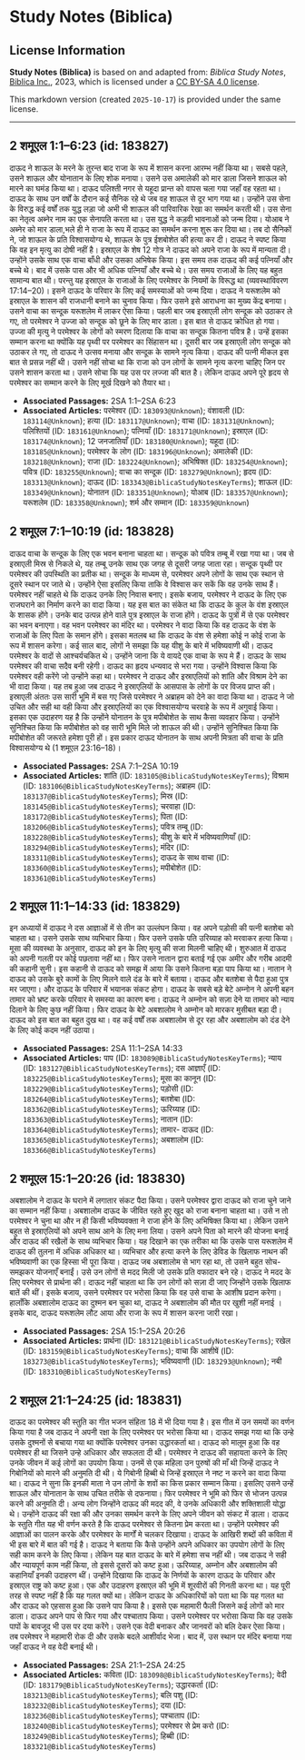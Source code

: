 # Study Notes (Biblica)

## License Information

**Study Notes (Biblica)** is based on and adapted from: _Biblica Study Notes_, [Biblica Inc.](https://www.biblica.com/), 2023, which is licensed under a [CC BY-SA 4.0 license](https://creativecommons.org/licenses/by-sa/4.0/legalcode.en).

This markdown version (created `2025-10-17`) is provided under the same license.



--------------------------------

## 2 शमूएल 1:1–6:23 (id: 183827)

दाऊद ने शाऊल के मरने के तुरन्त बाद राजा के रूप में शासन करना आरम्भ नहीं किया था। सबसे पहले, उसने शाऊल और योनातान के लिए शोक मनाया। उसने उस अमालेकी  को मार डाला जिसने शाऊल को मारने का घमंड किया था। दाऊद पलिश्ती नगर से यहूदा प्रान्त को वापस चला गया जहाँ वह रहता था। दाऊद के साथ उन वर्षों के दौरान कई सैनिक रहे थे जब वह शाऊल से दूर भाग गया था। उन्होंने उस सेना के विरुद्ध कई वर्षों तक युद्ध लड़ा जो अभी भी शाऊल की पारिवारिक रेखा का समर्थन करती थी। उस सेना का नेतृत्व अब्नेर नाम का एक सेनापति करता था। उस युद्ध ने कड़वी भावनाओं को जन्म दिया। योआब ने अब्नेर को मार डाला,भले ही ने राजा के रूप में दाऊद का समर्थन करना शुरू कर दिया था। तब दो सैनिकों ने, जो शाऊल के प्रति विश्वासयोग्य थे, शाऊल के पुत्र ईशबोशेत की हत्या कर दी। दाऊद ने स्पष्ट किया कि वह इन मृत्यु का दोषी नहीं है। इस्राएल के शेष 12 गोत्र ने दाऊद को अपने राजा के रूप में मान्यता दी। उन्होंने उसके साथ एक वाचा बाँधी और उसका अभिषेक किया। इस समय तक दाऊद की कई पत्नियाँ और बच्चे थे। बाद में उसके पास और भी अधिक पत्नियाँ और बच्चे थे। उस समय राजाओं के लिए यह बहुत सामान्य बात थी। परन्तु यह इस्राएल के राजाओं के लिए परमेश्वर के नियमों के विरूद्ध था (व्यवस्थाविवरण 17:14–20\)। इसने दाऊद के परिवार के लिए कई समस्याओं को जन्म दिया। दाऊद ने यरूशलेम को इस्राएल के शासन की राजधानी बनाने का चुनाव किया। फिर उसने इसे आराधना का मुख्य केंद्र बनाया। उसने वाचा का सन्दूक यरूशलेम में लाकर ऐसा किया। पहली बार जब इस्राएली लोग सन्दूक को उठाकर ले गए, तो परमेश्वर ने उज्जा को सन्दूक को छूने के लिए मार डाला। इस बात से दाऊद क्रोधित हो गया। उज्जा की मृत्यु ने परमेश्वर के लोगों को स्मरण दिलाया कि वाचा का सन्दूक कितना पवित्र है। उन्हें इसका सम्मान करना था क्योंकि यह पृथ्वी पर परमेश्वर का सिंहासन था। दूसरी बार जब इस्राएली लोग सन्दूक को उठाकर ले गए, तो दाऊद ने उत्सव मनाया और सन्दूक के सामने नृत्य किया। दाऊद की पत्नी मीकल इस बात से प्रसन्न नहीं थी। उसने नहीं सोचा था कि राजा को उन लोगों के सामने नृत्य करना चाहिए जिन पर उसने शासन करता था। उसने सोचा कि यह उस पर लज्जा की बात है। लेकिन दाऊद अपने पूरे हृदय से परमेश्वर का सम्मान करने के लिए मूर्ख दिखने को तैयार था।

* **Associated Passages:** 2SA 1:1–2SA 6:23
* **Associated Articles:** परमेश्वर (ID: `183093@Unknown`); वंशावली  (ID: `183114@Unknown`); हत्या (ID: `183117@Unknown`); वाचा (ID: `183131@Unknown`); पलिश्तियों (ID: `183161@Unknown`); पत्नियाँ (ID: `183171@Unknown`); इस्राएल  (ID: `183174@Unknown`); 12 जनजातियाँ (ID: `183180@Unknown`); यहूदा (ID: `183185@Unknown`); परमेश्वर के लोग  (ID: `183196@Unknown`); अमालेकी  (ID: `183218@Unknown`); राजा (ID: `183224@Unknown`); अभिषिक्त (ID: `183254@Unknown`); पवित्र (ID: `183255@Unknown`); वाचा का सन्दूक (ID: `183279@Unknown`); हृदय (ID: `183313@Unknown`); दाऊद (ID: `183343@BiblicaStudyNotesKeyTerms`); शाऊल (ID: `183349@Unknown`); योनातन (ID: `183351@Unknown`); योआब  (ID: `183357@Unknown`); यरूशलेम (ID: `183358@Unknown`); शर्म और सम्मान (ID: `183359@Unknown`)

## 2 शमूएल 7:1–10:19 (id: 183828)

दाऊद वाचा के सन्दूक के लिए एक भवन बनाना चाहता था। सन्दूक को पवित्र तम्बू में रखा गया था। जब से इस्राएली मिस्र से निकले थे, यह तम्बू उनके साथ एक जगह से दूसरी जगह जाता रहा। सन्दूक पृथ्वी पर परमेश्वर की उपस्थिति का प्रतीक था। सन्दूक के माध्यम से, परमेश्वर अपने लोगों के साथ एक स्थान से दूसरे स्थान पर जाते थे। उन्होंने ऐसा इसलिए किया ताकि वे विश्वास कर सकें कि वह उनके साथ हैं। परमेश्वर नहीं चाहते थे कि दाऊद उनके लिए निवास बनाए। इसके बजाय, परमेश्वर ने दाऊद के लिए एक राजघराने का निर्माण करने का वादा किया। यह इस बात का संकेत था कि दाऊद के कुल के वंश इस्राएल के शासक होंगे। उनके बाद उत्पन्न होने वाले पुत्र इस्राएल के राजा होंगे। दाऊद के पुत्रों में से एक परमेश्वर का भवन बनाएगा। वह भवन परमेश्वर का मंदिर था। परमेश्वर ने वादा किया कि वह दाऊद के वंश के राजाओं के लिए पिता के समान होंगे। इसका मतलब था कि दाऊद के वंश से हमेशा कोई न कोई राजा के रूप में शासन करेगा। कई साल बाद, लोगों ने समझा कि यह यीशु के बारे में भविष्यवाणी थी। दाऊद परमेश्वर के वादों से आश्चर्यचकित थे। उन्होंने जाना कि ये वायदे एक वाचा के रूप मे हैं। दाऊद के साथ परमेश्वर की वाचा सदैव बनी रहेगी। दाऊद का हृदय धन्यवाद से भरा गया। उन्होंने विश्वास किया कि परमेश्वर वही करेंगे जो उन्होंने कहा था। परमेश्वर ने दाऊद और इस्राएलियों को शांति और विश्राम देने का भी वादा किया। यह तब हुआ जब दाऊद ने इस्राएलियों के आसपास के लोगों के पर विजय प्राप्त की। इस्राएली अंततः उस सारी भूमि में बस गए जिसे परमेश्वर ने अब्राहम को देने का वादा किया था। दाऊद ने जो उचित और सही था वही किया और इस्राएलियों का एक विश्वासयोग्य चरवाहे के रूप में अगुवाई किया। इसका एक उदाहरण यह है कि उन्होंने योनातन के पुत्र मपीबोशेत के साथ कैसा व्यवहार किया। उन्होंने सुनिश्चित किया कि मपीबोशेत को वह सारी भूमि मिले जो शाऊल की थी। उन्होंने सुनिश्चित किया कि मपीबोशेत की जरूरते हमेशा पूरी हों। इस प्रकार दाऊद योनातन के साथ अपनी मित्रता की वाचा के प्रति विश्वासयोग्य थे (1 शमूएल 23:16–18\)।

* **Associated Passages:** 2SA 7:1–2SA 10:19
* **Associated Articles:** शांति (ID: `183105@BiblicaStudyNotesKeyTerms`); विश्राम (ID: `183106@BiblicaStudyNotesKeyTerms`); अब्राहम (ID: `183137@BiblicaStudyNotesKeyTerms`); मिस्र (ID: `183145@BiblicaStudyNotesKeyTerms`); चरवाहा (ID: `183172@BiblicaStudyNotesKeyTerms`); पिता (ID: `183206@BiblicaStudyNotesKeyTerms`); पवित्र तम्बू (ID: `183228@BiblicaStudyNotesKeyTerms`); यीशु के बारे में भविष्यवाणियाँ (ID: `183294@BiblicaStudyNotesKeyTerms`); मंदिर (ID: `183311@BiblicaStudyNotesKeyTerms`); दाऊद के साथ वाचा (ID: `183360@BiblicaStudyNotesKeyTerms`); मपीबोशेत (ID: `183361@BiblicaStudyNotesKeyTerms`)

## 2 शमूएल 11:1–14:33 (id: 183829)

इन अध्यायों में दाऊद ने दस आज्ञाओं में से तीन का उल्लंघन किया। वह अपने पड़ोसी की पत्नी बतशेबा को चाहता था। उसने उसके साथ व्यभिचार किया। फिर उसने उसके पति उरिय्याह को मरवाकर हत्या किया। मूसा की व्यवस्था के अनुसार, दाऊद को इन के लिए मृत्यु की सजा मिलनी चाहिए थी। शुरुआत में दाऊद को अपनी गलती पर कोई पछतावा नहीं था। फिर उसने नातान द्वारा बताई गई एक अमीर और गरीब आदमी की कहानी सुनी। इस कहानी से दाऊद को समझ में आया कि उसने कितना बड़ा पाप किया था। नातान ने दाऊद को उसके बुरे कामों के लिए मिलने वाले दंड के बारे में बताया। दाऊद और बतशेबा से पैदा हुआ पुत्र मर जाएगा। और दाऊद के परिवार में भयानक संकट होगा। दाऊद के सबसे बड़े बेटे अम्नोन ने अपनी बहन तामार को भ्रष्ट करके परिवार मे समस्या का कारण बना। दाऊद ने अम्नोन को सज़ा देने या तामार को न्याय दिलाने के लिए कुछ नहीं किया। फिर दाऊद के बेटे अबशालोम ने अम्नोन को मारकर मुसीबत बड़ा दी। दाऊद को इस बात का बहुत दुख था। वह कई वर्षों तक अबशालोम से दूर रहा और अबशालोम को दंड देने के लिए कोई कदम नहीं उठाया।

* **Associated Passages:** 2SA 11:1–2SA 14:33
* **Associated Articles:** पाप (ID: `183089@BiblicaStudyNotesKeyTerms`); न्याय  (ID: `183127@BiblicaStudyNotesKeyTerms`); दस आज्ञाएँ (ID: `183225@BiblicaStudyNotesKeyTerms`); मूसा का कानून (ID: `183229@BiblicaStudyNotesKeyTerms`); पड़ोसी (ID: `183264@BiblicaStudyNotesKeyTerms`); बतशेबा (ID: `183362@BiblicaStudyNotesKeyTerms`); ऊरिय्याह (ID: `183363@BiblicaStudyNotesKeyTerms`); नातान (ID: `183364@BiblicaStudyNotesKeyTerms`); तामार- दाऊद (ID: `183365@BiblicaStudyNotesKeyTerms`); अबशालोम (ID: `183366@BiblicaStudyNotesKeyTerms`)

## 2 शमूएल 15:1–20:26 (id: 183830)

अबशालोम ने दाऊद के घराने में लगातार संकट पैदा किया। उसने परमेश्वर द्वारा दाऊद को राजा चुने जाने का सम्मान नहीं किया। अबशालोम दाऊद के जीवित रहते हुए खुद को राजा बनाना चाहता था। उसे न तो परमेश्‍वर ने चुना था और न ही किसी भविष्यवक्ता ने राजा होने के लिए अभिषिक्त किया था। लेकिन उसने बहुत से इस्राएलियों को अपने साथ आने के लिए मना लिया। उसने अपने पिता को मारने की योजना बनाई और दाऊद की रखैलों के साथ व्यभिचार किया। यह दिखाने का एक तरीका था कि उसके पास यरूशलेम में दाऊद की तुलना में अधिक अधिकार था। व्यभिचार और हत्या करने के लिए डेविड के खिलाफ नाथन की भविष्यवाणी का एक हिस्सा भी पूरा किया। दाऊद जब अबशालोम से भाग रहा था, तो उसने बहुत सोच\-समझकर योजनाएँ बनाईं। उसे उन लोगों से मदद मिली जो उसके प्रति वफादार बने रहे। दाऊद ने मदद के लिए परमेश्वर से प्रार्थना की। दाऊद नहीं चाहता था कि उन लोगों को सज़ा दी जाए जिन्होंने उसके खिलाफ बातें की थीं। इसके बजाय, उसने परमेश्वर पर भरोसा किया कि वह उसे वाचा के आशीष प्रदान करेगा। हालाँकि अबशालोम दाऊद का दुश्मन बन चुका था, दाऊद ने अबशालोम की मौत पर खुशी नहीं मनाई । इसके बाद, दाऊद यरूशलेम लौट आया और राजा के रूप में शासन करना जारी रखा।

* **Associated Passages:** 2SA 15:1–2SA 20:26
* **Associated Articles:** प्रार्थना (ID: `183121@BiblicaStudyNotesKeyTerms`); रखेल (ID: `183159@BiblicaStudyNotesKeyTerms`); वाचा कि आशीषें (ID: `183273@BiblicaStudyNotesKeyTerms`); भविष्यवाणी (ID: `183293@Unknown`); नबी (ID: `183310@BiblicaStudyNotesKeyTerms`)

## 2 शमूएल 21:1–24:25 (id: 183831)

दाऊद का परमेश्वर की स्तुति का गीत भजन संहिता 18 में भी दिया गया है। इस गीत में उन समयों का वर्णन किया गया है जब दाऊद ने अपनी रक्षा के लिए परमेश्वर पर भरोसा किया था। दाऊद समझ गया था कि उन्हे उसके दुश्मनों से बचाया गया था क्योंकि परमेश्वर उनका उद्धारकर्ता था। दाऊद को मालूम हुआ कि वह परमेश्वर ही था जिसने उन्हे अधिकार और सफलता दी थी। परमेश्वर ने दाऊद की सहायता करने के लिए उनके जीवन में कई लोगों का उपयोग किया। उनमें से एक महिला उन पुरुषों की माँ थी जिन्हें दाऊद ने गिबोनियों को मारने की अनुमति दी थी। ये गिबोनी हिब्बी थे जिन्हें इस्राएल ने नष्ट न करने का वादा किया था। दाऊद ने सुना कि इनकी माता ने उन लोगों के शवों का किस प्रकार सम्मान किया। इसलिए उसने उन्हें शाऊल और योनातान के साथ उचित तरीके से दफनाया। फिर परमेश्वर ने भूमि को फिर से भोजन उत्पन्न करने की अनुमति दी। अन्य लोग जिन्होंने दाऊद की मदद की, वे उनके अधिकारी और शक्तिशाली योद्धा थे। उन्होंने दाऊद की रक्षा की और उनका समर्थन करने के लिए अपने जीवन को संकट में डाला। दाऊद के स्तुति गीत यह भी वर्णन करते है कि दाऊद परमेश्वर से कितना प्रेम करता था। उन्होंने परमेश्‍वर की आज्ञाओं का पालन करके और परमेश्‍वर के मार्गों मे चलकर दिखाया। दाऊद के आखिरी शब्दों की कविता में भी इस बारे में बात की गई है। दाऊद ने बताया कि कैसे उन्होंने अपने अधिकार का उपयोग लोगों के लिए सही काम करने के लिए किया। लेकिन यह बात दाऊद के बारे में हमेशा सच नहीं थी। जब दाऊद ने सही और न्यायपूर्ण काम नहीं किया, तो इससे दूसरों को कष्ट हुआ। ऊरिय्याह, अम्नोन और अबशालोम की कहानियाँ इनकी उदाहरण थीं। उन्होंने दिखाया कि दाऊद के निर्णयों के कारण दाऊद के परिवार और इस्राएल राष्ट्र को कष्ट हुआ। एक और उदाहरण इस्राएल की भूमि में शूरवीरों की गिनती करना था। यह पूरी तरह से स्पष्ट नहीं है कि यह गलत क्यों था। लेकिन दाऊद के अधिकारियों को पता था कि यह गलत था और दाऊद को एहसास हुआ कि उसने पाप किया है। इससे एक महामारी फैली जिसने कई लोगों को मार डाला। दाऊद अपने पाप से फिर गया और पश्चाताप किया। उसने परमेश्वर पर भरोसा किया कि वह उसके पापों के बावजूद भी उस पर दया करेंगे। उसने एक वेदी बनाकर और जानवरों को बलि देकर ऐसा किया। तब परमेश्वर ने महामारी रोक दी और उसके बदले आशीर्वाद भेजा। बाद में, उस स्थान पर मंदिर बनाया गया जहाँ दाऊद ने वह वेदी बनाई थी।

* **Associated Passages:** 2SA 21:1–2SA 24:25
* **Associated Articles:** कविता (ID: `183098@BiblicaStudyNotesKeyTerms`); वेदी (ID: `183179@BiblicaStudyNotesKeyTerms`); उद्धारकर्ता (ID: `183213@BiblicaStudyNotesKeyTerms`); बलि पशु (ID: `183232@BiblicaStudyNotesKeyTerms`); दया (ID: `183236@BiblicaStudyNotesKeyTerms`); पश्चाताप (ID: `183240@BiblicaStudyNotesKeyTerms`); परमेश्वर से प्रेम करो (ID: `183249@BiblicaStudyNotesKeyTerms`); हिब्बी (ID: `183321@BiblicaStudyNotesKeyTerms`)

